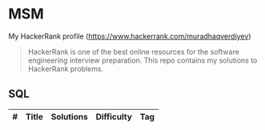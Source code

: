 # MSM

My HackerRank profile (https://www.hackerrank.com/muradhaqverdiyev) 

> HackerRank is one of the best online resources for the software engineering interview preparation. This repo contains my solutions to HackerRank problems.

## SQL

|  #  |      Title     |   Solutions   | Difficulty  | Tag                   
|-----|----------------|---------------|-------------|-------------